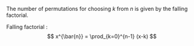 The number of permutations for choosing $k$ from $n$ is given by the falling factorial.

Falling factorial
: $$
x^{\bar{n}} = \prod_{k=0}^{n-1} (x-k)
$$
